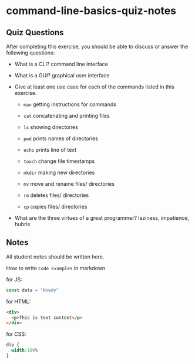# command-line-basics-quiz-notes

## Quiz Questions

After completing this exercise, you should be able to discuss or answer the following questions:

- What is a CLI?
command line interface

- What is a GUI?
graphical user interface

- Give at least one use case for each of the commands listed in this exercise.
  - `man`
  getting instructions for commands

  - `cat`
  concatenating and printing files

  - `ls`
  showing directories

  - `pwd`
  prints names of directories

  - `echo`
  prints line of text

  - `touch`
  change file timestamps

  - `mkdir`
  making new directories

  - `mv`
  move and rename files/ directories

  - `rm`
  deletes files/ directories

  - `cp`
  copies files/ directories

- What are the three virtues of a great programmer?
  laziness, impatience, hubris

## Notes

All student notes should be written here.


How to write `Code Examples` in markdown

for JS:
```javascript
const data = "Howdy"
```

for HTML:
```html
<div>
  <p>This is text content</p>
</div>
```

for CSS:
```css
div {
  width:100%
}
```
